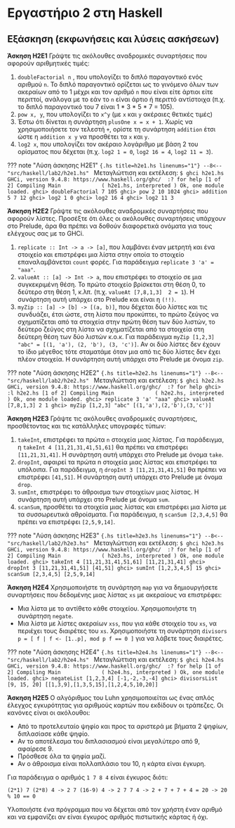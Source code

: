 # Εργαστήριο 2 στη Ηaskell

## Εξάσκηση (εκφωνήσεις και λύσεις ασκήσεων)

**Άσκηση H2E1**
Γράψτε τις ακόλουθες αναδρομικές συναρτήσεις που αφορούν αριθμητικές τιμές:

1. `doubleFactorial n` , που υπολογίζει το διπλό παραγοντικό ενός αριθμού `n`. Το διπλό παραγοντικό ορίζεται ως το γινόμενο όλων των ακεραίων από το 1 μέχρι και τον αριθμό `n` που είναι είτε άρτιοι είτε περιττοί, ανάλογα με το εάν το `n` είναι άρτιο ή περιττό αντίστοιχα (π.χ. το διπλό παραγοντικό του 7 είναι 1 * 3 * 5 * 7 = 105).
2. `pow x, y`, που υπολογίζει το `x^y` (με `x` και `y` ακέραιες θετικές τιμές)
3. Έστω ότι δίνεται η συνάρτηση `plusOne x = x + 1`. Χωρίς να χρησιμοποιήσετε τον τελεστή `+`, ορίστε τη συνάρτηση `addition` έτσι ώστε η `addition x y` να προσθέτει τα `x` και `y`.
4. `log2 x`, που υπολογίζει τον ακέραιο λογάριθμο με βάση 2 του ορίσματος που δέχεται (π.χ. `log2 1 = 0`, `log2 16 = 4`, `log2 11 = 3`).

??? note "Λύση άσκησης H2E1"
    ```{.hs title=h2e1.hs linenums="1"}
    --8<-- "src/haskell/lab2/h2e1.hs"
    ```
    Μεταγλώττιση και εκτέλεση:
    ```
    $ ghci h2e1.hs
    GHCi, version 9.4.8: https://www.haskell.org/ghc/  :? for help
    [1 of 2] Compiling Main             ( h2e1.hs, interpreted )
    Ok, one module loaded.
    ghci> doubleFactorial 7
    105
    ghci> pow 2 10
    1024
    ghci> addition 5 7
    12
    ghci> log2 1
    0
    ghci> log2 16
    4
    ghci> log2 11
    3
    ```

**Άσκηση H2E2**
Γράψτε τις ακόλουθες αναδρομικές συναρτήσεις που αφορούν λίστες. Προσέξτε ότι όλες οι ακόλουθες συναρτήσεις υπάρχουν στο Prelude, άρα θα πρέπει να δοθούν διαφορετικά ονόματα για τους ελέγχους σας με το GHCi.

1. `replicate :: Int -> a -> [a]`, που λαμβάνει έναν μετρητή και ένα στοιχείο και επιστρέφει μια λίστα στην οποία το στοιχείο επαναλαμβάνεται `count` φορές. Για παράδειγμα `replicate 3 'a' = "aaa"`.
2. `valueAt :: [a] -> Int -> a`, που επιστρέφει το στοιχείο σε μια συγκεκριμένη θέση. Το πρώτο στοιχείο βρίσκεται στη θέση 0, το δεύτερο στη θέση 1, κ.λπ. (π.χ. `valueAt [7,8,1,3]  2 = 1`). Η συνάρτηση αυτή υπάρχει στο Prelude και είναι η `(!!)`.
3. `myZip :: [a] -> [b] -> [(a, b)]`, που δέχεται δύο λίστες  και τις συνδυάζει, έτσι ώστε, στη λίστα που προκύπτει, το πρώτο ζεύγος να σχηματίζεται από τα στοιχεία στην πρώτη θέση των δύο λιστών, το δεύτερο ζεύγος στη λίστα να σχηματίζεται από τα στοιχεία στη δεύτερη θέση των δύο λιστών κ.ο.κ. Για παράδειγμα `myZip [1,2,3] "abc" = [(1, 'a'), (2, 'b'), (3, 'c')]`. Αν οι δύο λίστες δεν έχουν το ίδιο μέγεθος τότε σταματάμε όταν μια από τις δύο λίστες δεν έχει πλέον στοιχεία. Η συνάρτηση αυτή υπάρχει στο Prelude με όνομα `zip`.

??? note "Λύση άσκησης H2E2"
    ```{.hs title=h2e2.hs linenums="1"}
    --8<-- "src/haskell/lab2/h2e2.hs"
    ```
    Μεταγλώττιση και εκτέλεση:
    ```
    $ ghci h2e2.hs
    GHCi, version 9.4.8: https://www.haskell.org/ghc/  :? for help
    ghci> :l h2e2.hs
    [1 of 2] Compiling Main             ( h2e2.hs, interpreted )
    Ok, one module loaded.
    ghci> replicate 3 'a'
    "aaa"
    ghci> valueAt [7,8,1,3] 2
    1
    ghci> myZip [1,2,3] "abc"
    [(1,'a'),(2,'b'),(3,'c')]
    ```

**Άσκηση H2E3**
Γράψτε τις ακόλουθες αναδρομικές συναρτήσεις, προσθέτοντας και τις κατάλληλες υπογραφές τύπων:

1. `takeInt`, επιστρέφει τα πρώτα `n` στοιχεία μιας λίστας. Για παράδειγμα, η `takeInt 4 [11,21,31,41,51,61]` θα πρέπει να επιστρέφει `[11,21,31,41]`. Η συνάρτηση αυτή υπάρχει στο Prelude με όνομα `take`.
2. `dropInt`, αφαιρεί τα πρώτα n στοιχεία μιας λίστας και επιστρέφει τα υπόλοιπα. Για παράδειγμα, η `dropInt 3 [11,21,31,41,51]` θα πρέπει να επιστρέφει `[41,51]`. Η συνάρτηση αυτή υπάρχει στο Prelude με όνομα `drop`.
3. `sumInt`, επιστρέφει το άθροισμα των στοιχείων μιας λίστας. Η συνάρτηση αυτή υπάρχει στο Prelude με όνομα `sum`.
4. `scanSum`, προσθέτει τα στοιχεία μιας λίστας και επιστρέφει μια λίστα με τα συσσωρευτικά αθροίσματα. Για παράδειγμα, η `scanSum [2,3,4,5]` θα πρέπει να επιστρέφει `[2,5,9,14]`.

<!-- 5. ```diffs```, επιστρέφει μια λίστα με τις διαφορές γειτονικών στοιχείων. Για παράδειγμα, η ```diffs [3,5,6,8]``` θα πρέπει να επιστρέφει ```[2,1,2]```. -->

??? note "Λύση άσκησης H2E3"
    ```{.hs title=h2e3.hs linenums="1"}
    --8<-- "src/haskell/lab2/h2e3.hs"
    ```
    Μεταγλώττιση και εκτέλεση:
    ```
    $ ghci h2e3.hs
    GHCi, version 9.4.8: https://www.haskell.org/ghc/  :? for help
    [1 of 2] Compiling Main             ( h2e3.hs, interpreted )
    Ok, one module loaded.
    ghci> takeInt 4 [11,21,31,41,51,61]
    [11,21,31,41]
    ghci> dropInt 3 [11,21,31,41,51]
    [41,51]
    ghci> sumInt [1,2,3,4,5]
    15
    ghci> scanSum [2,3,4,5]
    [2,5,9,14]
    ```

**Άσκηση H2E4**
Χρησιμοποιήστε τη συνάρτηση `map` για να δημιουργήσετε συναρτήσεις που δεδομένης μιας λίστας `xs` με ακεραίους να επιστρέφει: 

  * Μια λίστα με το αντίθετο κάθε στοιχείου. Χρησιμοποιήστε τη συνάρτηση `negate`.
  * Μια λίστα με λίστες ακεραίων `xss`, που για κάθε στοιχείο του `xs`, να περιέχει τους διαιρέτες του `xs`. Χρησιμοποιήστε τη συνάρτηση `divisors p = [ f | f <- [1..p], mod p f == 0 ]` για να λάβετε τους διαιρέτες.

<!-- 2. Υλοποιήστε έναν κωδικοποιητή και αποκωδικοποιητή RLE (Run Length Encoding). Δηλαδή αν δίνεται ως είσοδος το ```"aaaabbaaa"``` να επιστρέφει ```(4,'a'), (2, 'b'), (3, 'a')```. Χρησιμοποιήστε τις συναρτήσεις ```concat``` και ```group``` από το module ```Data.List``` κάνοντάς το import στον πηγαίο κώδικα.
1. Γράψτε μια συνάρτηση που να επιστρέφει το τελευταίο στοιχείο μιας λίστας. Η συνάρτηση αυτή υπάρχει στο Prelude με όνομα ```last```.
2. Γράψτε μια συνάρτηση που να επιστρέφει μια λίστα από την οποία να έχει αφαιρεθεί το τελευταίο στοιχείο της. Η συνάρτηση αυτή υπάρχει στο Prelude με όνομα ```init```. -->

??? note "Λύση άσκησης H2E4"
    ```{.hs title=h2e4.hs linenums="1"}
    --8<-- "src/haskell/lab2/h2e4.hs"
    ```
    Μεταγλώττιση και εκτέλεση:
    ```
    $ ghci h2e4.hs
    GHCi, version 9.4.8: https://www.haskell.org/ghc/  :? for help
    [1 of 2] Compiling Main             ( h2e4.hs, interpreted )
    Ok, one module loaded.
    ghci> negateList [1,2,3,4]
    [-1,-2,-3,-4]
    ghci> divisorsList [9, 15, 20]
    [[1,3,9],[1,3,5,15],[1,2,4,5,10,20]]
    ```

**Άσκηση H2E5** Ο αλγόριθμος του Luhn χρησιμοποιείται ως ένας απλός έλεγχος εγκυρότητας για αριθμούς καρτών που εκδίδουν οι τράπεζες. Οι κανόνες είναι οι ακόλουθοι:

* Από το προτελευταίο ψηφίο και προς τα αριστερά με βήματα 2 ψηφίων, διπλασίασε κάθε ψηφίο.
* Αν το αποτέλεσμα του διπλασιασμού είναι μεγαλύτερο από 9, αφαίρεσε 9. 
* Πρόσθεσε όλα τα ψηφία μαζί.
* Αν ο άθροισμα είναι πολλαπλάσιο του 10, η κάρτα είναι έγκυρη.

Για παράδειγμα ο αριθμός `1 7 8 4` είναι έγκυρος διότι: 

```
(2*1) 7 (2*8) 4 -> 2 7 (16-9) 4 -> 2 7 7 4 -> 2 + 7 + 7 + 4 = 20 -> 20 % 10 == 0 
``` 

Υλοποιήστε ένα πρόγραμμα που να δέχεται από τον χρήστη έναν αριθμό και να εμφανίζει αν είναι έγκυρος αριθμός πιστωτικής κάρτας ή όχι.  

